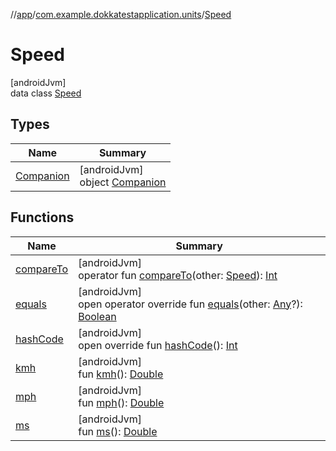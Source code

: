 //[app](../../../index.md)/[com.example.dokkatestapplication.units](../index.md)/[Speed](index.md)

# Speed

[androidJvm]\
data class [Speed](index.md)

## Types

| Name | Summary |
|---|---|
| [Companion](-companion/index.md) | [androidJvm]<br>object [Companion](-companion/index.md) |

## Functions

| Name | Summary |
|---|---|
| [compareTo](compare-to.md) | [androidJvm]<br>operator fun [compareTo](compare-to.md)(other: [Speed](index.md)): [Int](https://kotlinlang.org/api/latest/jvm/stdlib/kotlin/-int/index.html) |
| [equals](equals.md) | [androidJvm]<br>open operator override fun [equals](equals.md)(other: [Any](https://kotlinlang.org/api/latest/jvm/stdlib/kotlin/-any/index.html)?): [Boolean](https://kotlinlang.org/api/latest/jvm/stdlib/kotlin/-boolean/index.html) |
| [hashCode](hash-code.md) | [androidJvm]<br>open override fun [hashCode](hash-code.md)(): [Int](https://kotlinlang.org/api/latest/jvm/stdlib/kotlin/-int/index.html) |
| [kmh](kmh.md) | [androidJvm]<br>fun [kmh](kmh.md)(): [Double](https://kotlinlang.org/api/latest/jvm/stdlib/kotlin/-double/index.html) |
| [mph](mph.md) | [androidJvm]<br>fun [mph](mph.md)(): [Double](https://kotlinlang.org/api/latest/jvm/stdlib/kotlin/-double/index.html) |
| [ms](ms.md) | [androidJvm]<br>fun [ms](ms.md)(): [Double](https://kotlinlang.org/api/latest/jvm/stdlib/kotlin/-double/index.html) |
